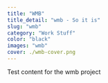 ```yaml
---
title: "WMB"
title_detail: "wmb - So it is"
slug: "wmb"
category: "Work Stuff"
color: "black"
images: "wmb"
cover: ./wmb-cover.png
---
```


Test content for the wmb project
